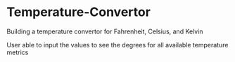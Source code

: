 # Temperature-Convertor
Building a temperature convertor for Fahrenheit, Celsius, and Kelvin

User able to input the values to see the degrees for all available temperature metrics
